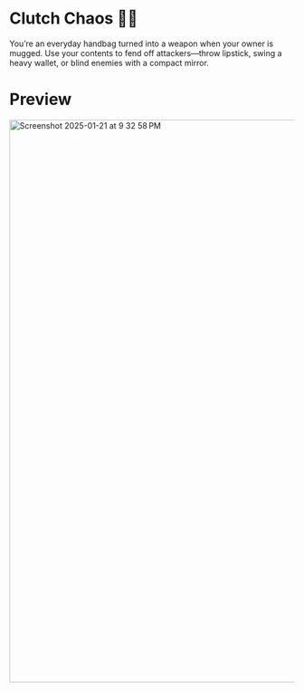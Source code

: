 # Clutch Chaos 👛💫

You’re an everyday handbag turned into a weapon when your owner is mugged. Use your contents to fend off attackers—throw lipstick, swing a heavy wallet, or blind enemies with a compact mirror.

# Preview

<img width="994" alt="Screenshot 2025-01-21 at 9 32 58 PM" src="https://github.com/user-attachments/assets/00986fe9-59a8-41d7-802c-a01734e5056e" />
